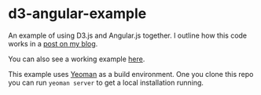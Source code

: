 d3-angular-example
==================

An example of using D3.js and Angular.js together.  I outline how this code works in a [post on my blog](http://1000monkeys.co/2012/12/30/using-d3-with-angular.html).

You can also see a working example [here](http://examples.1000monkeys.co/d3-angular-bars/#/).

This example uses [Yeoman](http://yeoman.io/) as a build environment.  One you clone this repo you can run `yeoman server` to get a local installation running.